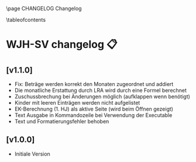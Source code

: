 \page CHANGELOG Changelog

\tableofcontents

# WJH-SV changelog 📋️

## [v1.1.0]

* Fix: Beträge werden korrekt den Monaten zugeordnet und addiert
* Die monatliche Erstattung durch LRA wird durch eine Formel berechnet
* Zuschussbrechung bei Änderungen möglich (aufklappen wenn benötigt)
* Kinder mit leeren Einträgen werden nicht aufgelistet
* EK-Berechnung (1. HJ) als aktive Seite (wird beim Öffnen gezeigt)
* Text Ausgabe in Kommandozeile bei Verwendung der Executable
* Text und Formatierungsfehler behoben

## [v1.0.0]

* Initiale Version
